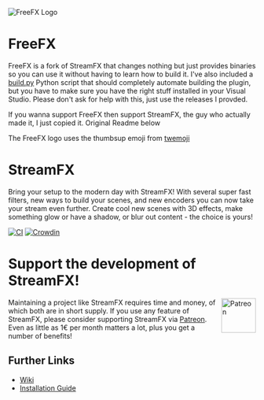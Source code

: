 ![FreeFX Logo](https://raw.githubusercontent.com/xoxfaby/obs-StreamFX/master/media/logo.png)
# FreeFX

FreeFX is a fork of StreamFX that changes nothing but just provides binaries so you can use it without having to learn how to build it. I've also included a [build.py](https://github.com/xoxfaby/obs-StreamFX/blob/root/build.py) Python script that should completely automate building the plugin, but you have to make sure you have the right stuff installed in your Visual Studio. Please don't ask for help with this, just use the releases I provded.

If you wanna support FreeFX then support StreamFX, the guy who actually made it, I just copied it. Original Readme below

The FreeFX logo uses the thumbsup emoji from [twemoji](https://twemoji.twitter.com/)

# StreamFX

Bring your setup to the modern day with StreamFX! With several super fast filters, new ways to build your scenes, and new encoders you can now take your stream even further. Create cool new scenes with 3D effects, make something glow or have a shadow, or blur out content - the choice is yours!

[![CI](https://github.com/Xaymar/obs-StreamFX/actions/workflows/main.yml/badge.svg)](https://github.com/Xaymar/obs-StreamFX/actions) [![Crowdin](https://badges.crowdin.net/obs-stream-effects/localized.svg)](https://crowdin.com/project/obs-stream-effects)

# Support the development of StreamFX!
[<img align="right" alt="Patreon" src="https://user-images.githubusercontent.com/437395/106462708-bd602980-6496-11eb-8f35-038577cf8fd7.jpg" height="70px"/>](https://patreon.com/join/xaymar) Maintaining a project like StreamFX requires time and money, of which both are in short supply. If you use any feature of StreamFX, please consider supporting StreamFX via [Patreon](https://patreon.com/xaymar). Even as little as 1€ per month matters a lot, plus you get a number of benefits!

## Further Links
* [Wiki](https://github.com/Xaymar/obs-StreamFX/wiki)
* [Installation Guide](https://github.com/xaymar/obs-streamfx/wiki/Installation)

 
